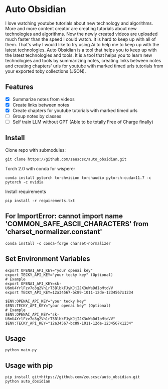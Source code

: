 # Auto Obsidian
I love watching youtube tutorials about new technology and algorithms. More and more content creator are creating tutorials about new technologies and algorithms. Now the newly created videos are uploaded much faster than the speed I could watch. It is hard to keep up with all of them. That's why I would like to try using Ai to help me to keep up with the latest technologies.
Auto Obsidian is a tool that helps you to keep up with the latest technologies and tools. It is a tool that helps you to learn new technologies and tools by summarizing notes, creating links between notes and creating chapters' urls for youtube with marked timed urls tutorials from your exported toby collections (JSON).
## Features
- [x] Summarize notes from videos
- [x] Create links between notes
- [x] Create chapters for youtube tutorials with marked timed urls
- [ ] Group notes by classes
- [ ] Self train LLM without GPT (Able to be totally Free of Charge finally)
## Install
Clone repo with submodules:
~~~shell
git clone https://github.com/zeuscsc/auto_obsidian.git
~~~
Torch 2.0 with conda for wisperer
~~~shell
conda install pytorch torchvision torchaudio pytorch-cuda=11.7 -c pytorch -c nvidia
~~~
Install requirements
~~~shell
pip install -r requirements.txt
~~~
## For ImportError: cannot import name 'COMMON_SAFE_ASCII_CHARACTERS' from 'charset_normalizer.constant'
~~~shell
conda install -c conda-forge charset-normalizer
~~~
## Set Environment Variables
~~~shell Unix
export OPENAI_API_KEY="your openai key"
export TECKY_API_KEY="your tecky key" (Optional)
# Example
export OPENAI_API_KEY=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
export TECKY_API_KEY=12a34567-bc89-1011-12de-1234567x1234
~~~

~~~shell Windows
$ENV:OPENAI_API_KEY="your tecky key"
$ENV:TECKY_API_KEY="your openai key" (Optional)
# Example
$ENV:OPENAI_API_KEY="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"
$ENV:TECKY_API_KEY="12a34567-bc89-1011-12de-1234567x1234"
~~~
## Usage
~~~shell
python main.py
~~~
## Usage with pip
~~~shell
pip install git+https://github.com/zeuscsc/auto_obsidian.git
python auto_obsidian
~~~

